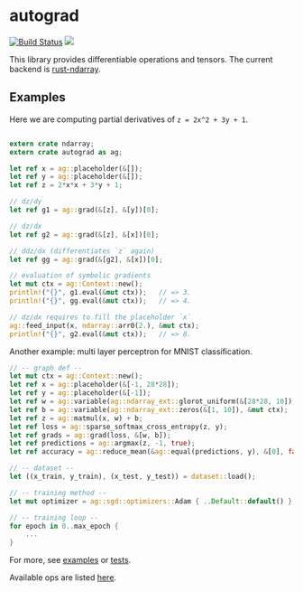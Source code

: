 # autograd

[![Build Status](https://travis-ci.org/raskr/rust-autograd.svg?branch=master)](https://travis-ci.org/raskr/rust-autograd)
[![](http://meritbadge.herokuapp.com/autograd)](https://crates.io/crates/autograd)

This library provides differentiable operations and tensors.
The current backend is [rust-ndarray](https://github.com/bluss/rust-ndarray).

## Examples
Here we are computing partial derivatives of `z = 2x^2 + 3y + 1`.

```rust

extern crate ndarray;
extern crate autograd as ag;

let ref x = ag::placeholder(&[]);
let ref y = ag::placeholder(&[]);
let ref z = 2*x*x + 3*y + 1;

// dz/dy
let ref g1 = ag::grad(&[z], &[y])[0];

// dz/dx
let ref g2 = ag::grad(&[z], &[x])[0];

// ddz/dx (differentiates `z` again)
let ref gg = ag::grad(&[g2], &[x])[0];

// evaluation of symbolic gradients
let mut ctx = ag::Context::new();
println!("{}", g1.eval(&mut ctx));   // => 3.
println!("{}", gg.eval(&mut ctx));   // => 4.

// dz/dx requires to fill the placeholder `x`
ag::feed_input(x, ndarray::arr0(2.), &mut ctx);
println!("{}", g2.eval(&mut ctx));   // => 8.
```

Another example: multi layer perceptron for MNIST classification.

```rust
// -- graph def --
let mut ctx = ag::Context::new();
let ref x = ag::placeholder(&[-1, 28*28]);
let ref y = ag::placeholder(&[-1]);
let ref w = ag::variable(ag::ndarray_ext::glorot_uniform(&[28*28, 10]), &mut ctx);
let ref b = ag::variable(ag::ndarray_ext::zeros(&[1, 10]), &mut ctx);
let ref z = ag::matmul(x, w) + b;
let ref loss = ag::sparse_softmax_cross_entropy(z, y);
let ref grads = ag::grad(loss, &[w, b]);
let ref predictions = ag::argmax(z, -1, true);
let ref accuracy = ag::reduce_mean(&ag::equal(predictions, y), &[0], false);

// -- dataset --
let ((x_train, y_train), (x_test, y_test)) = dataset::load();

// -- training method --
let mut optimizer = ag::sgd::optimizers::Adam { ..Default::default() };

// -- training loop --
for epoch in 0..max_epoch {
    ...
}

```
For more, see 
[examples](https://github.com/raskr/rust-autograd/tree/master/examples) or
[tests](https://github.com/raskr/rust-autograd/tree/master/tests). 

Available ops are listed [here](https://docs.rs/autograd/0.5.0/autograd/ops/index.html).

